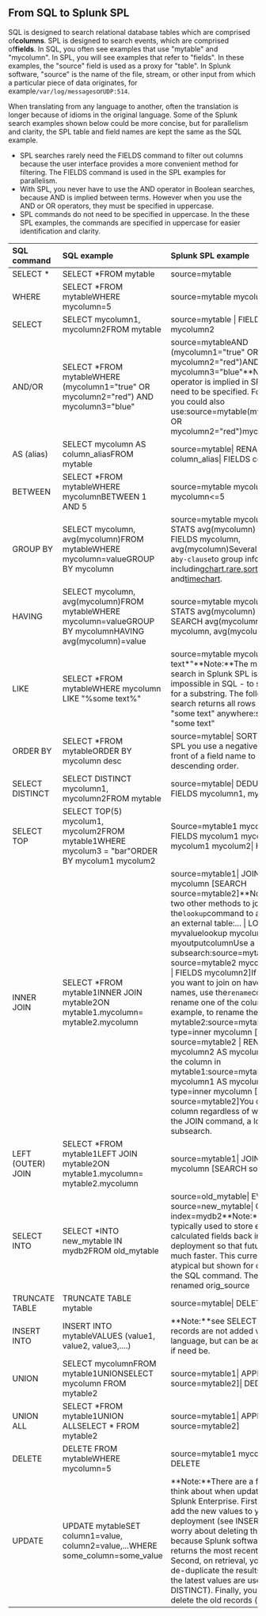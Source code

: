 ## From SQL to Splunk SPL

SQL is designed to search relational database tables which are comprised of**columns**. SPL is designed to search events, which are comprised of**fields**. In SQL, you often see examples that use "mytable" and "mycolumn". In SPL, you will see examples that refer to "fields". In these examples, the "source" field is used as a proxy for "table". In Splunk software, "source" is the name of the file, stream, or other input from which a particular piece of data originates, for example`/var/log/messages`or`UDP:514`.

When translating from any language to another, often the translation is longer because of idioms in the original language. Some of the Splunk search examples shown below could be more concise, but for parallelism and clarity, the SPL table and field names are kept the same as the SQL example.

* SPL searches rarely need the FIELDS command to filter out columns because the user interface provides a more convenient method for filtering. The FIELDS command is used in the SPL examples for parallelism.
* With SPL, you never have to use the AND operator in Boolean searches, because AND is implied between terms. However when you use the AND or OR operators, they must be specified in uppercase.
* SPL commands do not need to be specified in uppercase. In the these SPL examples, the commands are specified in uppercase for easier identification and clarity.

| SQL command | SQL example | Splunk SPL example |
| :--- | :--- | :--- |
| SELECT \* | SELECT \*FROM mytable | source=mytable |
| WHERE | SELECT \*FROM mytableWHERE mycolumn=5 | source=mytable mycolumn=5 |
| SELECT | SELECT mycolumn1, mycolumn2FROM mytable | source=mytable	\| FIELDS mycolumn1, mycolumn2 |
| AND/OR | SELECT \*FROM mytableWHERE \(mycolumn1="true"   OR mycolumn2="red"\) AND mycolumn3="blue" | source=mytableAND \(mycolumn1="true"   OR mycolumn2="red"\)AND mycolumn3="blue"**Note:**The AND operator is implied in SPL and does not need to be specified. For this example you could also use:source=mytable\(mycolumn1="true"   OR mycolumn2="red"\)mycolumn3="blue" |
| AS \(alias\) | SELECT mycolumn AS column\_aliasFROM mytable | source=mytable\| RENAME mycolumn as column\_alias\| FIELDS column\_alias |
| BETWEEN | SELECT \*FROM mytableWHERE mycolumnBETWEEN 1 AND 5 | source=mytable   mycolumn&gt;=1 mycolumn&lt;=5 |
| GROUP BY | SELECT mycolumn, avg\(mycolumn\)FROM mytableWHERE mycolumn=valueGROUP BY mycolumn | source=mytable mycolumn=value\| STATS avg\(mycolumn\) BY mycolumn\| FIELDS mycolumn, avg\(mycolumn\)Several commands use a`by-clause`to group information, including[chart](http://docs.splunk.com/Documentation/Splunk/6.4.3/SearchReference/Chart),[rare](http://docs.splunk.com/Documentation/Splunk/6.4.3/SearchReference/Rare),[sort](http://docs.splunk.com/Documentation/Splunk/6.4.3/SearchReference/Sort),[stats](http://docs.splunk.com/Documentation/Splunk/6.4.3/SearchReference/Stats), and[timechart](http://docs.splunk.com/Documentation/Splunk/6.4.3/SearchReference/Timechart). |
| HAVING | SELECT mycolumn, avg\(mycolumn\)FROM mytableWHERE mycolumn=valueGROUP BY mycolumnHAVING avg\(mycolumn\)=value | source=mytable mycolumn=value\| STATS avg\(mycolumn\) BY mycolumn\| SEARCH avg\(mycolumn\)=value\| FIELDS mycolumn, avg\(mycolumn\) |
| LIKE | SELECT \*FROM mytableWHERE mycolumn LIKE "%some text%" | source=mytable   mycolumn="\*some text\*"**Note:**The most common search in Splunk SPL is nearly impossible in SQL - to search all fields for a substring. The following SPL search returns all rows that contain "some text" anywhere:source=mytable "some text"  |
| ORDER BY | SELECT \*FROM mytableORDER BY mycolumn desc | source=mytable\| SORT -mycolumnIn SPL you use a negative sign \( - \) in front of a field name to sort in descending order. |
| SELECT DISTINCT | SELECT DISTINCT   mycolumn1, mycolumn2FROM mytable | source=mytable\| DEDUP mycolumn1\| FIELDS mycolumn1, mycolumn2 |
| SELECT TOP | SELECT TOP\(5\) mycolum1, mycolum2FROM mytable1WHERE mycolum3 = "bar"ORDER BY mycolum1 mycolum2 | Source=mytable1 mycolum3="bar"\| FIELDS mycolum1 mycolum2\| SORT mycolum1 mycolum2\| HEAD 5 |
| INNER JOIN | SELECT \*FROM mytable1INNER JOIN mytable2ON mytable1.mycolumn=   mytable2.mycolumn | source=mytable1\| JOIN type=inner mycolumn   \[SEARCH source=mytable2\]**Note:**There are two other methods to join tables:Use the`lookup`command to add fields from an external table:... \| LOOKUP myvaluelookup   mycolumn   OUTPUT myoutputcolumnUse a subsearch:source=mytable1  \[SEARCH source=mytable2     mycolumn2=myvalue    \| FIELDS mycolumn2\]If the columns that you want to join on have different names, use the`rename`command to rename one of the columns. For example, to rename the column in mytable2:source=mytable1 \| JOIN type=inner mycolumn   \[ SEARCH source=mytable2     \| RENAME mycolumn2     AS mycolumn\]To rename the column in mytable1:source=mytable1 \| RENAME mycolumn1 AS mycolumn \| JOIN type=inner mycolumn   \[SEARCH source=mytable2\]You can rename a column regardless of whether you use the JOIN command, a lookup, or a subsearch. |
| LEFT \(OUTER\) JOIN | SELECT \*FROM mytable1LEFT JOIN mytable2ON mytable1.mycolumn=  mytable2.mycolumn | source=mytable1\| JOIN type=left mycolumn   \[SEARCH source=mytable2\] |
| SELECT INTO | SELECT \*INTO new\_mytable IN mydb2FROM old\_mytable | source=old\_mytable\| EVAL source=new\_mytable\| COLLECT index=mydb2**Note:**COLLECT is typically used to store expensively calculated fields back into your Splunk deployment so that future access is much faster. This current example is atypical but shown for comparison to the SQL command. The source will be renamed orig\_source |
| TRUNCATE TABLE | TRUNCATE TABLE mytable | source=mytable\| DELETE |
| INSERT INTO | INSERT INTO mytableVALUES \(value1, value2, value3,....\) | **Note:**see SELECT INTO. Individual records are not added via the search language, but can be added via the API if need be. |
| UNION | SELECT mycolumnFROM mytable1UNIONSELECT mycolumn FROM mytable2 | source=mytable1\| APPEND   \[SEARCH source=mytable2\]\| DEDUP mycolumn |
| UNION ALL | SELECT \*FROM mytable1UNION ALLSELECT \* FROM mytable2 | source=mytable1\| APPEND   \[SEARCH source=mytable2\]  |
| DELETE | DELETE FROM mytableWHERE mycolumn=5 | source=mytable1 mycolumn=5\| DELETE |
| UPDATE | UPDATE mytableSET column1=value,   column2=value,...WHERE some\_column=some\_value | **Note:**There are a few things to think about when updating records in Splunk Enterprise. First, you can just add the new values to your Splunk deployment \(see INSERT INTO\) and not worry about deleting the old values, because Splunk software always returns the most recent results first. Second, on retrieval, you can always de-duplicate the results to ensure only the latest values are used \(see SELECT DISTINCT\). Finally, you can actually delete the old records \(see DELETE\). |



